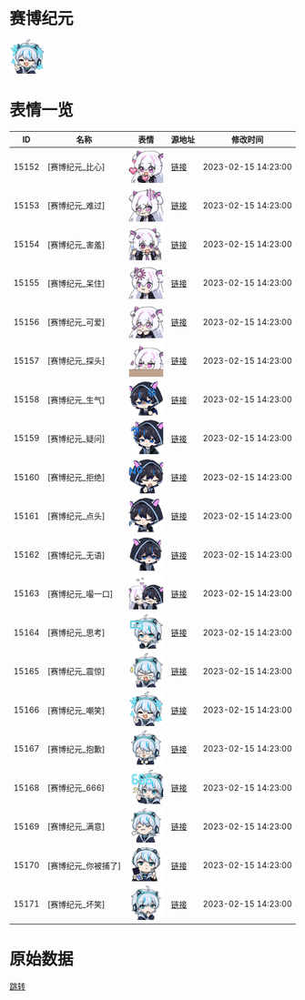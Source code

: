 # 赛博纪元

<img src="./cover.png" height="60" alt="cover" />

# 表情一览

|ID|名称|表情|源地址|修改时间|
|----|----|----|----|----|
|15152|[赛博纪元_比心]|<img src="./pic/015152_%5B赛博纪元_比心%5D.png" height="60" alt="比心"/>|[链接](https://i0.hdslb.com/bfs/garb/c54ffbec06417d4da063991b4a2a84c9929d52be.png)|2023-02-15 14:23:00|
|15153|[赛博纪元_难过]|<img src="./pic/015153_%5B赛博纪元_难过%5D.png" height="60" alt="难过"/>|[链接](https://i0.hdslb.com/bfs/garb/1541040d5fbd0a1ec157b28055b75ec5a9a61e14.png)|2023-02-15 14:23:00|
|15154|[赛博纪元_害羞]|<img src="./pic/015154_%5B赛博纪元_害羞%5D.png" height="60" alt="害羞"/>|[链接](https://i0.hdslb.com/bfs/garb/e9a31d72436f1bf4e6a35d8a25a078c798864dbd.png)|2023-02-15 14:23:00|
|15155|[赛博纪元_呆住]|<img src="./pic/015155_%5B赛博纪元_呆住%5D.png" height="60" alt="呆住"/>|[链接](https://i0.hdslb.com/bfs/garb/f66cc0ef76f991ae19a7794f371e94b5a12047e1.png)|2023-02-15 14:23:00|
|15156|[赛博纪元_可爱]|<img src="./pic/015156_%5B赛博纪元_可爱%5D.png" height="60" alt="可爱"/>|[链接](https://i0.hdslb.com/bfs/garb/af5c4b270365fa70d098a41201eb576972efbdbb.png)|2023-02-15 14:23:00|
|15157|[赛博纪元_探头]|<img src="./pic/015157_%5B赛博纪元_探头%5D.png" height="60" alt="探头"/>|[链接](https://i0.hdslb.com/bfs/garb/cae18690b707ac874dd5405653baa195b70e3ff0.png)|2023-02-15 14:23:00|
|15158|[赛博纪元_生气]|<img src="./pic/015158_%5B赛博纪元_生气%5D.png" height="60" alt="生气"/>|[链接](https://i0.hdslb.com/bfs/garb/8c1b2e0e9867bc391562c8137e85e95e8ffad970.png)|2023-02-15 14:23:00|
|15159|[赛博纪元_疑问]|<img src="./pic/015159_%5B赛博纪元_疑问%5D.png" height="60" alt="疑问"/>|[链接](https://i0.hdslb.com/bfs/garb/de833a40eddca0a781e956d76b3eda9c424beb9d.png)|2023-02-15 14:23:00|
|15160|[赛博纪元_拒绝]|<img src="./pic/015160_%5B赛博纪元_拒绝%5D.png" height="60" alt="拒绝"/>|[链接](https://i0.hdslb.com/bfs/garb/feedeb92a6de6d6168b6be36b4dbe4857fdc035d.png)|2023-02-15 14:23:00|
|15161|[赛博纪元_点头]|<img src="./pic/015161_%5B赛博纪元_点头%5D.png" height="60" alt="点头"/>|[链接](https://i0.hdslb.com/bfs/garb/dc9806b252a8f039dce7b95d546531fa958d0c20.png)|2023-02-15 14:23:00|
|15162|[赛博纪元_无语]|<img src="./pic/015162_%5B赛博纪元_无语%5D.png" height="60" alt="无语"/>|[链接](https://i0.hdslb.com/bfs/garb/6bb4a3bcd7c3d30042488f4993134341d0457405.png)|2023-02-15 14:23:00|
|15163|[赛博纪元_嘬一口]|<img src="./pic/015163_%5B赛博纪元_嘬一口%5D.png" height="60" alt="嘬一口"/>|[链接](https://i0.hdslb.com/bfs/garb/ab1e61a168d20bd39149e490157f489e3dfe3512.png)|2023-02-15 14:23:00|
|15164|[赛博纪元_思考]|<img src="./pic/015164_%5B赛博纪元_思考%5D.png" height="60" alt="思考"/>|[链接](https://i0.hdslb.com/bfs/garb/07fb969436a006975fdcdabb38a23b5e22e245ef.png)|2023-02-15 14:23:00|
|15165|[赛博纪元_震惊]|<img src="./pic/015165_%5B赛博纪元_震惊%5D.png" height="60" alt="震惊"/>|[链接](https://i0.hdslb.com/bfs/garb/cde2a711a8ff050f6ac79f7652a5cbd82cb3a7f3.png)|2023-02-15 14:23:00|
|15166|[赛博纪元_嘲笑]|<img src="./pic/015166_%5B赛博纪元_嘲笑%5D.png" height="60" alt="嘲笑"/>|[链接](https://i0.hdslb.com/bfs/garb/102c083cf6f47cfa5cabd8b8cfee11d1ad6cae14.png)|2023-02-15 14:23:00|
|15167|[赛博纪元_抱歉]|<img src="./pic/015167_%5B赛博纪元_抱歉%5D.png" height="60" alt="抱歉"/>|[链接](https://i0.hdslb.com/bfs/garb/faf79079682820382496095869ae6384aad1ffc3.png)|2023-02-15 14:23:00|
|15168|[赛博纪元_666]|<img src="./pic/015168_%5B赛博纪元_666%5D.png" height="60" alt="666"/>|[链接](https://i0.hdslb.com/bfs/garb/fc8fb48a9bf0a143c94884f2231545eb857379bf.png)|2023-02-15 14:23:00|
|15169|[赛博纪元_满意]|<img src="./pic/015169_%5B赛博纪元_满意%5D.png" height="60" alt="满意"/>|[链接](https://i0.hdslb.com/bfs/garb/5739eeee1179b2341b65d4bbdca129f494b5a1d4.png)|2023-02-15 14:23:00|
|15170|[赛博纪元_你被捕了]|<img src="./pic/015170_%5B赛博纪元_你被捕了%5D.png" height="60" alt="你被捕了"/>|[链接](https://i0.hdslb.com/bfs/garb/c129775323188a0266af2f44f8db13572c4e16dc.png)|2023-02-15 14:23:00|
|15171|[赛博纪元_坏笑]|<img src="./pic/015171_%5B赛博纪元_坏笑%5D.png" height="60" alt="坏笑"/>|[链接](https://i0.hdslb.com/bfs/garb/d0120926c9aec78f26d7c0655aec3687c524e06a.png)|2023-02-15 14:23:00|

# 原始数据

[跳转](./raw.json)

